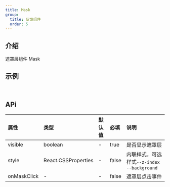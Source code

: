 ```yaml
---
title: Mask
group:
  title: 反馈组件
  order: 5
---
```


## 介绍

遮罩层组件 Mask
​

## 示例

<!-- 可以通过code加载示例代码，dumi会帮我们做解析 -->

<code src="./demo/base.tsx"></code>

​

## APi

<!-- 会生成api表格 -->

| 属性        | 类型                | 默认值 | 必填  | 说明                                         |
| :---------- | :------------------ | :----- | :---- | :------------------------------------------- |
| visible     | boolean             | -      | true  | 是否显示遮罩层                               |
| style       | React.CSSProperties | -      | false | 内联样式，可选样式`--z-index` `--background` |
| onMaskClick | -                   | -      | false | 遮罩层点击事件                               |
